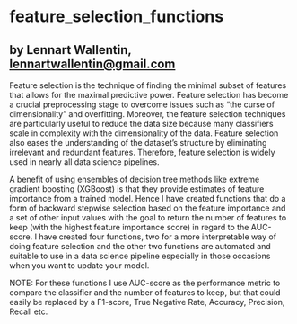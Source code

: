 # feature_selection_functions
## by Lennart Wallentin, lennartwallentin@gmail.com 
Feature selection is the technique of finding the minimal subset of features that allows for the maximal predictive power. Feature selection has become a crucial preprocessing stage to overcome issues such as “the curse of dimensionality” and overfitting. Moreover, the feature selection techniques are particularly useful to reduce the data size because many classifiers scale in complexity with the dimensionality of the data. Feature selection also eases the understanding of the dataset’s structure by eliminating irrelevant and redundant features. Therefore, feature selection is widely used in nearly all data science pipelines. 

A benefit of using ensembles of decision tree methods like extreme gradient boosting (XGBoost) is that they provide estimates of feature importance from a trained model. Hence I have created functions that do a form of backward stepwise selection based on the feature importance and a set of other input values with the goal to return the number of features to keep (with the highest feature importance score) in regard to the AUC-score. 
I have created four functions, two for a more interpretable way of doing feature selection and the other two functions are automated and suitable to use in a data science pipeline especially in those occasions when you want to update your model. 

NOTE: For these functions I use AUC-score as the performance metric to compare the classifier and the number of features to keep, but that could easily be replaced by a F1-score, True Negative Rate, Accuracy, Precision, Recall etc. 
